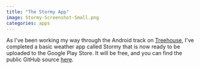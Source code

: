 ```yaml
---
title: "The Stormy App"
image: Stormy-Screenshot-Small.png
categories: apps
---
```


As I've been working my way through the Android track on [Treehouse](https://teamtreehouse.com/home), I've completed a basic weather app called Stormy that is now ready to be uploaded to the Google Play Store. It will be free, and you can find the public GitHub source [here](https://github.com/RobTKing/Stormy).
